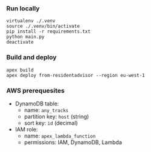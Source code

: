 ### Run locally

    virtualenv ./.venv
    source ./.venv/bin/activate
    pip install -r requirements.txt
    python main.py
    deactivate

### Build and deploy

    apex build
    apex deploy from-residentadvisor --region eu-west-1

### AWS prerequesites

 - DynamoDB table:
    - name: `any_tracks`
    - partition key: `host` (string)
    - sort key: `id` (decimal)
 - IAM role:
    - name: `apex_lambda_function`
    - permissions: IAM, DynamoDB, Lambda
